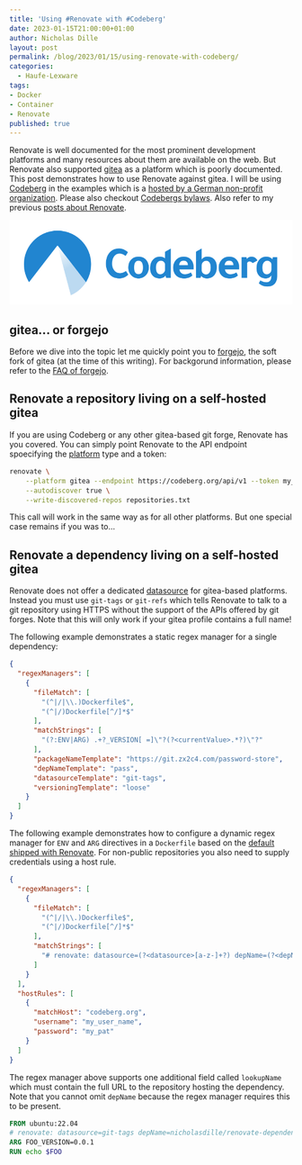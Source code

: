 ```yaml
---
title: 'Using #Renovate with #Codeberg'
date: 2023-01-15T21:00:00+01:00
author: Nicholas Dille
layout: post
permalink: /blog/2023/01/15/using-renovate-with-codeberg/
categories:
  - Haufe-Lexware
tags:
- Docker
- Container
- Renovate
published: true
---
```

Renovate is well documented for the most prominent development platforms and many resources about them are available on the web. But Renovate also supported [gitea]() as a platform which is poorly documented. This post demonstrates how to use Renovate against gitea. I will be using [Codeberg](https://codeberg.org) in the examples which is a [hosted by a German non-profit organization](https://docs.codeberg.org/getting-started/what-is-codeberg/). Please also checkout [Codebergs bylaws](https://codeberg.org/Codeberg/org/src/branch/main/en/bylaws.md). Also refer to my previous [posts about Renovate](/blog/tags/#Renovate).

<img src="/media/2022/08/codeberg-logo_horizontal_blue-850x250.png" style="object-fit: cover; object-position: center 30%; width: 100%; height: 150px;" />

<!--more-->

## gitea... or forgejo

Before we dive into the topic let me quickly point you to [forgejo](https://forgejo.org/), the soft fork of gitea (at the time of this writing). For backgorund information, please refer to the [FAQ of forgejo](https://forgejo.org/faq/).

## Renovate a repository living on a self-hosted gitea

If you are using Codeberg or any other gitea-based git forge, Renovate has you covered. You can simply point Renovate to the API endpoint spoecifying the [platform](https://docs.renovatebot.com/modules/platform/gitea/) type and a token:

```bash
renovate \
    --platform gitea --endpoint https://codeberg.org/api/v1 --token my_token \
    --autodiscover true \
    --write-discovered-repos repositories.txt
```

This call will work in the same way as for all other platforms. But one special case remains if you was to...

## Renovate a dependency living on a self-hosted gitea

Renovate does not offer a dedicated [datasource](https://docs.renovatebot.com/modules/datasource/) for gitea-based platforms. Instead you must use `git-tags` or `git-refs` which tells Renovate to talk to a git repository using HTTPS without the support of the APIs offered by git forges. Note that this will only work if your gitea profile contains a full name!

The following example demonstrates a static regex manager for a single dependency:

```json
{
  "regexManagers": [
    {
      "fileMatch": [
        "(^|/|\\.)Dockerfile$",
        "(^|/)Dockerfile[^/]*$"
      ],
      "matchStrings": [
        "(?:ENV|ARG) .+?_VERSION[ =]\"?(?<currentValue>.*?)\"?"
      ],
      "packageNameTemplate": "https://git.zx2c4.com/password-store",
      "depNameTemplate": "pass",
      "datasourceTemplate": "git-tags",
      "versioningTemplate": "loose"
    }
  ]
}
```

The following example demonstrates how to configure a dynamic regex manager for `ENV` and `ARG` directives in a `Dockerfile` based on the [default shipped with Renovate](https://docs.renovatebot.com/presets-regexManagers/#regexmanagersdockerfileversions). For non-public repositories you also need to supply credentials using a host rule.

```json
{
  "regexManagers": [
    {
      "fileMatch": [
        "(^|/|\\.)Dockerfile$",
        "(^|/)Dockerfile[^/]*$"
      ],
      "matchStrings": [
        "# renovate: datasource=(?<datasource>[a-z-]+?) depName=(?<depName>[^\\s]+?)(?: (lookupName|packageName)=(?<packageName>[^\\s]+?))?(?: versioning=(?<versioning>[a-z-0-9]+?))?\\s(?:ENV|ARG) .+?_VERSION[ =]\"?(?<currentValue>.+?)\"?\\s"
      ]
    }
  ],
  "hostRules": [
    {
      "matchHost": "codeberg.org",
      "username": "my_user_name",
      "password": "my_pat"
    }
  ]
}
```

The regex manager above supports one additional field called `lookupName` which must contain the full URL to the repository hosting the dependency. Note that you cannot omit `depName` because the regex manager requires this to be present.

```Dockerfile
FROM ubuntu:22.04
# renovate: datasource=git-tags depName=nicholasdille/renovate-dependency lookupName=https://codeberg.org/nicholasdille/renovate-dependency
ARG FOO_VERSION=0.0.1
RUN echo $FOO
```
